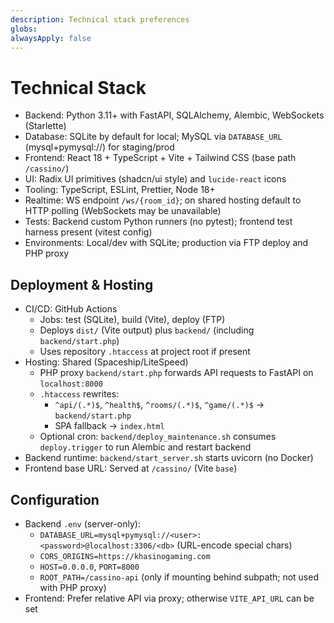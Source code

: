 ```yaml
---
description: Technical stack preferences
globs:
alwaysApply: false
---
```


# Technical Stack

- Backend: Python 3.11+ with FastAPI, SQLAlchemy, Alembic, WebSockets (Starlette)
- Database: SQLite by default for local; MySQL via `DATABASE_URL` (mysql+pymysql://) for staging/prod
- Frontend: React 18 + TypeScript + Vite + Tailwind CSS (base path `/cassino/`)
- UI: Radix UI primitives (shadcn/ui style) and `lucide-react` icons
- Tooling: TypeScript, ESLint, Prettier, Node 18+
- Realtime: WS endpoint `/ws/{room_id}`; on shared hosting default to HTTP polling (WebSockets may be unavailable)
- Tests: Backend custom Python runners (no pytest); frontend test harness present (vitest config)
- Environments: Local/dev with SQLite; production via FTP deploy and PHP proxy

## Deployment & Hosting

- CI/CD: GitHub Actions
  - Jobs: test (SQLite), build (Vite), deploy (FTP)
  - Deploys `dist/` (Vite output) plus `backend/` (including `backend/start.php`)
  - Uses repository `.htaccess` at project root if present
- Hosting: Shared (Spaceship/LiteSpeed)
  - PHP proxy `backend/start.php` forwards API requests to FastAPI on `localhost:8000`
  - `.htaccess` rewrites:
    - `^api/(.*)$`, `^health$`, `^rooms/(.*)$`, `^game/(.*)$` → `backend/start.php`
    - SPA fallback → `index.html`
  - Optional cron: `backend/deploy_maintenance.sh` consumes `deploy.trigger` to run Alembic and restart backend
- Backend runtime: `backend/start_server.sh` starts uvicorn (no Docker)
- Frontend base URL: Served at `/cassino/` (Vite `base`)

## Configuration

- Backend `.env` (server-only):
  - `DATABASE_URL=mysql+pymysql://<user>:<password>@localhost:3306/<db>` (URL-encode special chars)
  - `CORS_ORIGINS=https://khasinogaming.com`
  - `HOST=0.0.0.0`, `PORT=8000`
  - `ROOT_PATH=/cassino-api` (only if mounting behind subpath; not used with PHP proxy)
- Frontend: Prefer relative API via proxy; otherwise `VITE_API_URL` can be set
